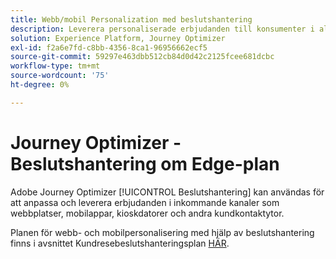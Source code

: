```yaml
---
title: Webb/mobil Personalization med beslutshantering
description: Leverera personaliserade erbjudanden till konsumenter i alla kanaler, inklusive kioskdatorer och agentstödda upplevelser.
solution: Experience Platform, Journey Optimizer
exl-id: f2a6e7fd-c8bb-4356-8ca1-96956662ecf5
source-git-commit: 59297e463dbb512cb84d0d42c2125fcee681dcbc
workflow-type: tm+mt
source-wordcount: '75'
ht-degree: 0%

---
```


# Journey Optimizer - Beslutshantering om Edge-plan

Adobe Journey Optimizer [!UICONTROL Beslutshantering] kan användas för att anpassa och leverera erbjudanden i inkommande kanaler som webbplatser, mobilappar, kioskdatorer och andra kundkontaktytor.

Planen för webb- och mobilpersonalisering med hjälp av beslutshantering finns i avsnittet Kundresebeslutshanteringsplan [HÄR](../../customer-journeys/decision_management/decision-management-edge.md).
